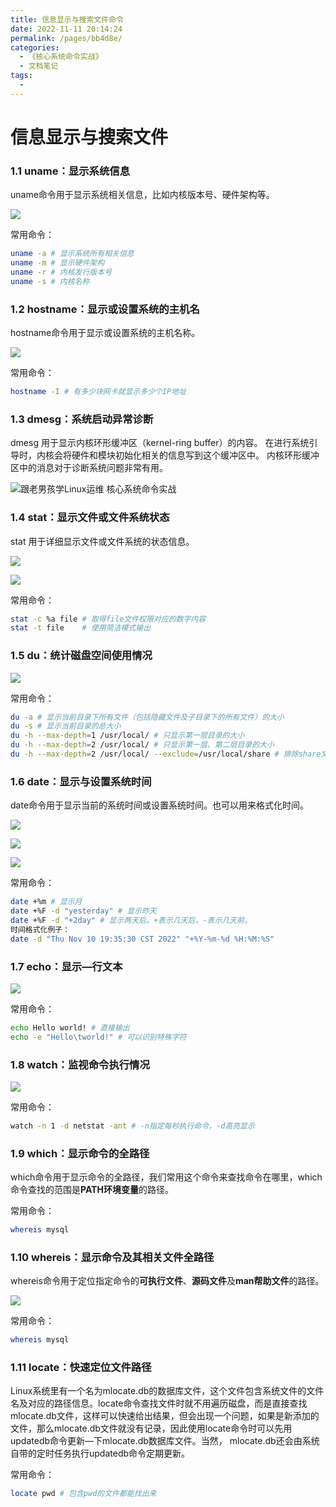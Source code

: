 ```yaml
---
title: 信息显示与搜索文件命令
date: 2022-11-11 20:14:24
permalink: /pages/bb4d8e/
categories:
  - 《核心系统命令实战》
  - 文档笔记
tags:
  - 
---
```

# 信息显示与搜索文件

### 1.1 uname：显示系统信息
uname命令用于显示系统相关信息，比如内核版本号、硬件架构等。

![](https://static.xiaoliutalk.cn/img/202211101325871.jpg)

常用命令：

```bash
uname -a # 显示系统所有相关信息
uname -m # 显示硬件架构
uname -r # 内核发行版本号
uname -s # 内核名称
```
### 1.2 hostname：显示或设置系统的主机名

hostname命令用于显示或设置系统的主机名称。

![](https://static.xiaoliutalk.cn/img/202211101330850.jpg)

常用命令：

```bash
hostname -I # 有多少块网卡就显示多少个IP地址
```

### 1.3 dmesg：系统启动异常诊断

dmesg 用于显示内核环形缓冲区（kernel-ring buffer）的内容。 在进行系统引导时，内核会将硬件和模块初始化相关的信息写到这个缓冲区中。 内核环形缓冲区中的消息对于诊断系统问题非常有用。

![跟老男孩学Linux运维 核心系统命令实战](https://static.xiaoliutalk.cn/img/202211101335078.jpg)

### 1.4 stat：显示文件或文件系统状态

stat 用于详细显示文件或文件系统的状态信息。

![](https://static.xiaoliutalk.cn/img/202211101336198.jpg)

![](https://static.xiaoliutalk.cn/img/202211101337158.jpg)

常用命令：

```bash
stat -c %a file # 取得file文件权限对应的数字内容
stat -t file	# 使用简洁模式输出
```

### 1.5 du：统计磁盘空间使用情况

![](https://static.xiaoliutalk.cn/img/202211101351397.jpg)

常用命令：

```bash
du -a # 显示当前目录下所有文件（包括隐藏文件及子目录下的所有文件）的大小
du -s # 显示当前目录的总大小
du -h --max-depth=1 /usr/local/ # 只显示第一层目录的大小
du -h --max-depth=2 /usr/local/ # 只显示第一层、第二层目录的大小
du -h --max-depth=2 /usr/local/ --exclude=/usr/local/share # 排除share文件夹
```

### 1.6 date：显示与设置系统时间

date命令用于显示当前的系统时间或设置系统时间。也可以用来格式化时间。

![](https://static.xiaoliutalk.cn/img/202211101519109.jpg)

![](https://static.xiaoliutalk.cn/img/202211101521582.jpg)

![](https://static.xiaoliutalk.cn/img/202211101524272.jpg)

常用命令：

```bash
date +%m # 显示月
date +%F -d "yesterday" # 显示昨天
date +%F -d "+2day" # 显示两天后。+表示几天后，-表示几天前。
时间格式化例子：
date -d "Thu Nov 10 19:35:30 CST 2022" "+%Y-%m-%d %H:%M:%S"
```

### 1.7 echo：显示—行文本

![](https://static.xiaoliutalk.cn/img/202211101937251.jpg)

常用命令：

```bash
echo Hello world! # 直接输出
echo -e "Hello\tworld!"	# 可以识别特殊字符
```

### 1.8 watch：监视命令执行情况

![](https://static.xiaoliutalk.cn/img/202211111937440.jpg)

常用命令：

```bash
watch -n 1 -d netstat -ant # -n指定每秒执行命令，-d高亮显示
```

### 1.9 which：显示命令的全路径

which命令用于显示命令的全路径，我们常用这个命令来查找命令在哪里，which命令查找的范围是**PATH环境变量**的路径。

常用命令：

```bash
whereis mysql
```

### 1.10 whereis：显示命令及其相关文件全路径

whereis命令用于定位指定命令的**可执行文件**、**源码文件**及**man帮助文件**的路径。

![](https://static.xiaoliutalk.cn/img/202211112002546.jpg)

常用命令：

```bash
whereis mysql
```

### 1.11 locate：快速定位文件路径

Linux系统里有一个名为mlocate.db的数据库文件，这个文件包含系统文件的文件名及对应的路径信息。locate命令查找文件时就不用遍历磁盘，而是直接查找mlocate.db文件，这样可以快速给出结果，但会出现一个问题，如果是新添加的文件，那么mlocate.db文件就没有记录，因此使用locate命令时可以先用updatedb命令更新—下mlocate.db数据库文件。当然， mlocate.db还会由系统自带的定时任务执行updatedb命令定期更新。

常用命令：

```bash
locate pwd # 包含pwd的文件都能找出来
```